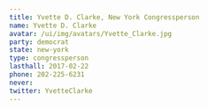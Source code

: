 ```yaml
---
title: Yvette D. Clarke, New York Congressperson
name: Yvette D. Clarke
avatar: /ui/img/avatars/Yvette_Clarke.jpg
party: democrat
state: new-york
type: congressperson
lasthall: 2017-02-22
phone: 202-225-6231
never: 
twitter: YvetteClarke
---
```

